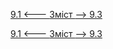 [9.1 <--- ](9_1.md) [   Зміст   ](README.md) [--> 9.3](9_3.md)



[9.1 <--- ](9_1.md) [   Зміст   ](README.md) [--> 9.3](9_3.md)
